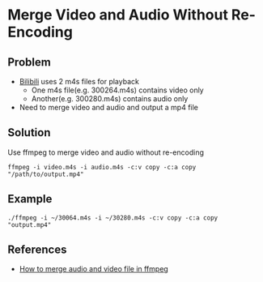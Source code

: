 # Merge Video and Audio Without Re-Encoding

## Problem
* [Bilibili](https://www.bilibili.com/) uses 2 m4s files for playback
  * One m4s file(e.g. 300264.m4s) contains video only
  * Another(e.g. 300280.m4s) contains audio only
* Need to merge video and audio and output a mp4 file

## Solution
Use ffmpeg to merge video and audio without re-encoding

```
ffmpeg -i video.m4s -i audio.m4s -c:v copy -c:a copy "/path/to/output.mp4"
```

## Example
```
./ffmpeg -i ~/30064.m4s -i ~/30280.m4s -c:v copy -c:a copy "output.mp4"
```

## References
* [How to merge audio and video file in ffmpeg](https://superuser.com/questions/277642/how-to-merge-audio-and-video-file-in-ffmpeg) 
